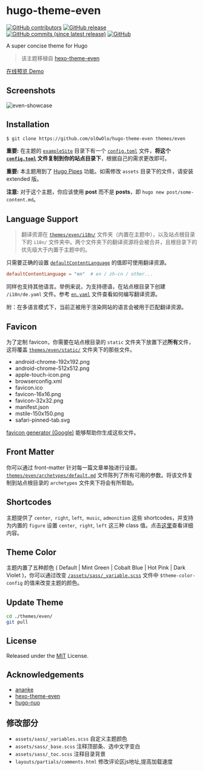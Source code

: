# hugo-theme-even

[![GitHub contributors](https://img.shields.io/github/contributors/olOwOlo/hugo-theme-even.svg?colorB=green)](https://github.com/olOwOlo/hugo-theme-even/contributors)
[![GitHub release](https://img.shields.io/github/release/olOwOlo/hugo-theme-even.svg?colorB=green)](https://github.com/olOwOlo/hugo-theme-even/releases)
[![GitHub commits (since latest release)](https://img.shields.io/github/commits-since/olOwOlo/hugo-theme-even/latest.svg?colorB=green)](https://github.com/olOwOlo/hugo-theme-even/compare)
[![GitHub](https://img.shields.io/github/license/mashape/apistatus.svg)](https://github.com/olOwOlo/hugo-theme-even/blob/master/LICENSE.md)

A super concise theme for Hugo

> 该主题移植自 [hexo-theme-even](https://github.com/ahonn/hexo-theme-even)

[在线预览 Demo](https://blog.olowolo.com/example-site/)

## Screenshots

![even-showcase](https://raw.githubusercontent.com/olOwOlo/hugo-theme-even/master/images/showcase.png)

## Installation

```bash
$ git clone https://github.com/olOwOlo/hugo-theme-even themes/even
```

**重要:** 在主题的 [`exampleSite`](https://github.com/olOwOlo/hugo-theme-even/tree/master/exampleSite) 目录下有一个 [`config.toml`](https://github.com/olOwOlo/hugo-theme-even/blob/master/exampleSite/config.toml) 文件，**将这个 [`config.toml`](https://github.com/olOwOlo/hugo-theme-even/blob/master/exampleSite/config.toml) 文件复制到你的站点目录下**，根据自己的需求更改即可。

**重要:** 本主题用到了 [Hugo Pipes](https://gohugo.io/hugo-pipes/introduction/) 功能。如需修改 `assets` 目录下的文件，请安装 extended 版。

**注意:** 对于这个主题，你应该使用 **post** 而不是 **posts**，即 `hugo new post/some-content.md`。

## Language Support

> 翻译资源在 [`themes/even/i18n/`](https://github.com/olOwOlo/hugo-theme-even/tree/master/i18n) 文件夹（内置在主题中），以及站点根目录下的 `i18n/` 文件夹中。两个文件夹下的翻译资源将会被合并，且根目录下的优先级大于内置于主题中的。

只需要正确的设置 [`defaultContentLanguage`](https://github.com/olOwOlo/hugo-theme-even/blob/master/exampleSite/config.toml#L3) 的值即可使用翻译资源。

```toml
defaultContentLanguage = "en"  # en / zh-cn / other...
```

同样也支持其他语言。举例来说，为支持德语，在站点根目录下创建 `/i18n/de.yaml` 文件。参考 [`en.yaml`](https://github.com/olOwOlo/hugo-theme-even/tree/master/i18n/en.yaml) 文件查看如何编写翻译资源。

附：在多语言模式下，当前正被用于渲染网站的语言会被用于匹配翻译资源。

## Favicon

为了定制 favicon，你需要在站点根目录的 `static` 文件夹下放置下述**所有**文件，这将覆盖 [`themes/even/static/`](https://github.com/olOwOlo/hugo-theme-even/tree/master/static) 文件夹下的那些文件。

- android-chrome-192x192.png
- android-chrome-512x512.png
- apple-touch-icon.png
- browserconfig.xml
- favicon.ico
- favicon-16x16.png
- favicon-32x32.png
- manifest.json
- mstile-150x150.png
- safari-pinned-tab.svg

[favicon generator (Google)](https://www.google.com/search?q=favicon+generator) 能够帮助你生成这些文件。

## Front Matter

你可以通过 front-matter 针对每一篇文章单独进行设置。[`themes/even/archetypes/default.md`](https://github.com/olOwOlo/hugo-theme-even/tree/master/archetypes/default.md) 文件陈列了所有可用的参数。将该文件复制到站点根目录的 `archetypes` 文件夹下将会有所帮助。

## Shortcodes

主题提供了 `center`,` right`, `left`,` music`, `admonition` 这些 shortcodes，并支持为内置的 `figure` 设置 `center`,` right`, `left` 这三种 class 值。点击[这里](https://blog.olowolo.com/example-site/post/shortcodes/)查看详细内容。

## Theme Color

主题内置了五种颜色 ( Default | Mint Green | Cobalt Blue | Hot Pink | Dark Violet )，你可以通过改变 [`/assets/sass/_variable.scss`](https://github.com/olOwOlo/hugo-theme-even/blob/master/assets/sass/_variables.scss#L5-L8) 文件中 `$theme-color-config` 的值来改变主题的颜色。

## Update Theme

```bash
cd ./themes/even/
git pull
```

## License

Released under the [MIT](https://github.com/olOwOlo/hugo-theme-even/blob/master/LICENSE.md) License.

## Acknowledgements

- [ananke](https://github.com/budparr/gohugo-theme-ananke)
- [hexo-theme-even](https://github.com/ahonn/hexo-theme-even)
- [hugo-nuo](https://github.com/laozhu/hugo-nuo)

## 修改部分
- `assets/sass/_variables.scss` 自定义主题颜色
- `assets/sass/_base.scss` 注释顶部条、选中文字变白
- `assets/sass/_toc.scss` 注释目录背景
- `layouts/partials/comments.html` 修改评论区js地址,提高加载速度